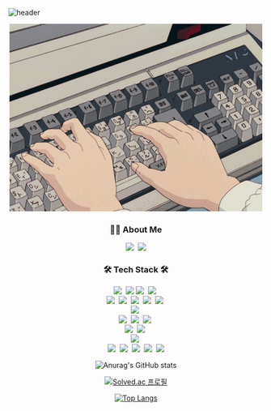 ![header](https://capsule-render.vercel.app/api?type=waving&color=F8E2CF&height=300&section=header&text=@LJW1126&fontSize=90&animation=fadeIn&fontAlignY=38&desc=Decorate%20GitHub%20Profile%20or%20any%20Repo%20like%20me!&descAlignY=51&descAlign=62)

<div align="center">
  <img src="./images/keyboard.gif"/>
</div>

<h3 align="center">💁‍♂️ About Me </h3>
<p align="center">
  <a href="https://dear-cloud-414.notion.site/452d58765f4148d0ac456cbb79ee6612"><img src="https://img.shields.io/badge/Notion-000000?style=flat-square&logo=Notion&logoColor=white&link=https://dear-cloud-414.notion.site/452d58765f4148d0ac456cbb79ee6612"/></a>&nbsp
  <a href="mailto:leejinwoo1126@gmail.com"><img src="https://img.shields.io/badge/Gmail-d14836?style=flat-square&logo=Gmail&logoColor=white&link=mailto:4855chl@gmail.com"/></a>
</p>

<!--
  1. 주소에 + 는 %2B로 , 공백은 %20으로 치환하기 !
  [사이트 주소]
  1. 배지 아이콘 >> simpleicons.org
     <img src="https://img.shields.io/badge/${메세지}-${배경색 HEX 값}?style=${테두리 속성값}&logo=${로고}&logoColor=${로고 색깔}">
  2. BOJ 프로필 >> https://github.com/mazassumnida/mazassumnida
  3. capsule-render(헤더) >> https://github.com/kyechan99/capsule-render
  4. GitHub Stat >> https://github.com/anuraghazra/github-readme-stats/blob/master/docs/readme_kr.md#themes
-->
<h3 align="center">🛠 Tech Stack 🛠</h3>
<p align="center">
  <img src="https://img.shields.io/badge/Java-007396?style=flat-square&logo=Java&logoColor=white"/>&nbsp 
  <img src="https://img.shields.io/badge/Spring-6DB33F?style=flat-square&logo=Spring&logoColor=white"/>
  <img src="https://img.shields.io/badge/Spring%20Batch-6DB33F?style=flat-square&logo=Spring&logoColor=white"/>&nbsp 
  <img src="https://img.shields.io/badge/Spring%20Boot-6DB33F?style=flat-square&logo=Spring Boot&logoColor=white"/>&nbsp 
  <br/>
  <img src="https://img.shields.io/badge/HTML5-E34F26?style=flat-square&logo=HTML5&logoColor=white"/>&nbsp 
  <img src="https://img.shields.io/badge/CSS3-1572B6?style=flat-square&logo=Css3&logoColor=white"/>&nbsp 
  <img src="https://img.shields.io/badge/Javascript-F9A03C?style=flat-square&logo=javascript&logoColor=white"/>&nbsp 
  <img src="https://img.shields.io/badge/Vue.js-4FC08D?style=flat-square&logo=Vue.js&logoColor=white"/>&nbsp 
  <img src="https://img.shields.io/badge/Vue%20CLI-376F6AB?style=flat-square&logo=Vue.js&logoColor=white"/>&nbsp 
  <br/>
  <img src="https://img.shields.io/badge/Python-3766AB?style=flat-square&logo=Python&logoColor=white"/>&nbsp 
  <br/>
  <img src="https://img.shields.io/badge/Mysql-4479A1?style=flat-square&logo=MySql&logoColor=white"/>&nbsp 
  <img src="https://img.shields.io/badge/MariaDB-003545?style=flat-square&logo=MariaDB&logoColor=white"/>&nbsp 
  <img src="https://img.shields.io/badge/Oracle-F80000?style=flat-square&logo=Oracle&logoColor=white"/>&nbsp
  <br/>
  <img src="https://img.shields.io/badge/Apache-d22128?style=flat-square&logo=Apache&logoColor=white"/>&nbsp
  <img src="https://img.shields.io/badge/Apache%20Tomcat-F9A03C?style=flat-square&logo=Apache%20Tomcat&logoColor=white"/>&nbsp
  <br/>
  <img src="https://img.shields.io/badge/Linux-FF6A00?style=flat-square&logo=Linux&logoColor=white"/>&nbsp
  <br/>
  <img src="https://img.shields.io/badge/Eclipse%20IDE-2C2255?style=flat-square&logo=Eclipse%20IDE&logoColor=white"/>&nbsp
  <img src="https://img.shields.io/badge/VSCode-007ACC?style=flat-square&logo=Visual%20Studio%20Code&logoColor=white"/>&nbsp
  <img src="https://img.shields.io/badge/Git-f05032?style=flat-square&logo=Git&logoColor=white"/>&nbsp
  <img src="https://img.shields.io/badge/GitHub-181717?style=flat-square&logo=GitHub&logoColor=white"/>&nbsp
  <img src="https://img.shields.io/badge/Slack-4a154b?style=flat-square&logo=Slack&logoColor=white"/>
</p>



<div align="center" >

![Anurag's GitHub stats](https://github-readme-stats.vercel.app/api?username=ljw1126&show_icons=true)

[![Solved.ac
프로필](http://mazassumnida.wtf/api/v2/generate_badge?boj=leejinwoo1126)](https://solved.ac/leejinwoo1126)

[![Top Langs](https://github-readme-stats.vercel.app/api/top-langs/?username=ljw1126&layout=compact)](https://github.com/anuraghazra/github-readme-stats)

</div>

